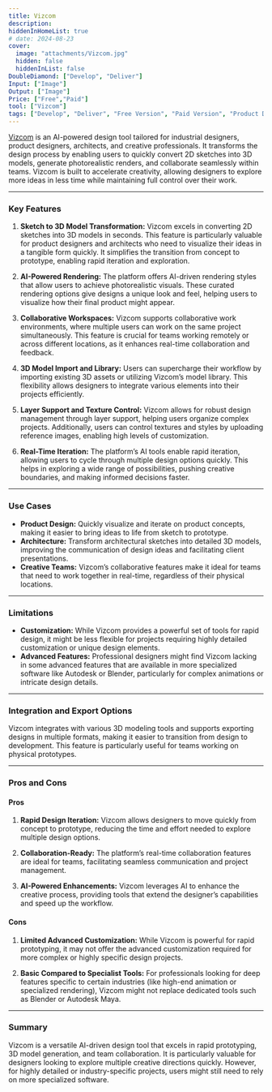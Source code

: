```yaml
---
title: Vizcom
description: 
hiddenInHomeList: true
# date: 2024-08-23
cover:
  image: "attachments/Vizcom.jpg"
  hidden: false
  hiddenInList: false
DoubleDiamond: ["Develop", "Deliver"]
Input: ["Image"]
Output: ["Image"]
Price: ["Free","Paid"]
tool: ["Vizcom"]
tags: ["Develop", "Deliver", "Free Version", "Paid Version", "Product Design", "3D Modeling", "Rendering"]
---
```


[Vizcom](https://www.vizcom.ai/) is an AI-powered design tool tailored for industrial designers, product designers, architects, and creative professionals. It transforms the design process by enabling users to quickly convert 2D sketches into 3D models, generate photorealistic renders, and collaborate seamlessly within teams. Vizcom is built to accelerate creativity, allowing designers to explore more ideas in less time while maintaining full control over their work.

---

### Key Features

1. **Sketch to 3D Model Transformation:**
   Vizcom excels in converting 2D sketches into 3D models in seconds. This feature is particularly valuable for product designers and architects who need to visualize their ideas in a tangible form quickly. It simplifies the transition from concept to prototype, enabling rapid iteration and exploration.

2. **AI-Powered Rendering:**
   The platform offers AI-driven rendering styles that allow users to achieve photorealistic visuals. These curated rendering options give designs a unique look and feel, helping users to visualize how their final product might appear.

3. **Collaborative Workspaces:**
   Vizcom supports collaborative work environments, where multiple users can work on the same project simultaneously. This feature is crucial for teams working remotely or across different locations, as it enhances real-time collaboration and feedback.

4. **3D Model Import and Library:**
   Users can supercharge their workflow by importing existing 3D assets or utilizing Vizcom’s model library. This flexibility allows designers to integrate various elements into their projects efficiently.

5. **Layer Support and Texture Control:**
   Vizcom allows for robust design management through layer support, helping users organize complex projects. Additionally, users can control textures and styles by uploading reference images, enabling high levels of customization.

6. **Real-Time Iteration:**
   The platform’s AI tools enable rapid iteration, allowing users to cycle through multiple design options quickly. This helps in exploring a wide range of possibilities, pushing creative boundaries, and making informed decisions faster.

---

### Use Cases

- **Product Design:** Quickly visualize and iterate on product concepts, making it easier to bring ideas to life from sketch to prototype.
- **Architecture:** Transform architectural sketches into detailed 3D models, improving the communication of design ideas and facilitating client presentations.
- **Creative Teams:** Vizcom’s collaborative features make it ideal for teams that need to work together in real-time, regardless of their physical locations.

---

### Limitations

- **Customization:** While Vizcom provides a powerful set of tools for rapid design, it might be less flexible for projects requiring highly detailed customization or unique design elements.
- **Advanced Features:** Professional designers might find Vizcom lacking in some advanced features that are available in more specialized software like Autodesk or Blender, particularly for complex animations or intricate design details.

---

### Integration and Export Options

Vizcom integrates with various 3D modeling tools and supports exporting designs in multiple formats, making it easier to transition from design to development. This feature is particularly useful for teams working on physical prototypes.

---

### Pros and Cons

#### Pros

1. **Rapid Design Iteration:**
   Vizcom allows designers to move quickly from concept to prototype, reducing the time and effort needed to explore multiple design options.

2. **Collaboration-Ready:**
   The platform’s real-time collaboration features are ideal for teams, facilitating seamless communication and project management.

3. **AI-Powered Enhancements:**
   Vizcom leverages AI to enhance the creative process, providing tools that extend the designer’s capabilities and speed up the workflow.

#### Cons

1. **Limited Advanced Customization:**
   While Vizcom is powerful for rapid prototyping, it may not offer the advanced customization required for more complex or highly specific design projects.

2. **Basic Compared to Specialist Tools:**
   For professionals looking for deep features specific to certain industries (like high-end animation or specialized rendering), Vizcom might not replace dedicated tools such as Blender or Autodesk Maya.

---

### **Summary**
Vizcom is a versatile AI-driven design tool that excels in rapid prototyping, 3D model generation, and team collaboration. It is particularly valuable for designers looking to explore multiple creative directions quickly. However, for highly detailed or industry-specific projects, users might still need to rely on more specialized software.
